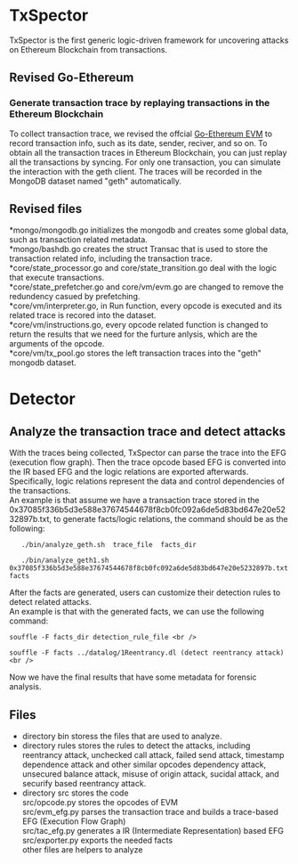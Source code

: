 # TxSpector
TxSpector is the first generic logic-driven framework for uncovering attacks on Ethereum Blockchain from transactions.

## Revised Go-Ethereum 
### Generate transaction trace by replaying transactions in the Ethereum Blockchain
To collect transaction trace, we revised the offcial [Go-Ethereum EVM](https://github.com/ethereum/go-ethereum) to record transaction info, such as its date, sender, reciver, and so on. To obtain all the transaction traces in Ethereum Blockchain, you can just replay all the transactions by syncing. For only one transaction, you can simulate the interaction with the geth client. The traces will be recorded in the MongoDB dataset named "geth" automatically. 

## Revised files
*mongo/mongodb.go initializes the mongodb and creates some global data, such as transaction related metadata. <br />
*mongo/bashdb.go creates the struct Transac that is used to store the transaction related info, including the transaction trace. <br />
*core/state_processor.go and core/state_transition.go deal with the logic that execute transactions. <br />
*core/state_prefetcher.go and core/vm/evm.go are changed to remove the redundency casued by prefetching. <br />
*core/vm/interpreter.go, in Run function, every opcode is executed and its related trace is recored into the dataset. <br />
*core/vm/instructions.go, every opcode related function is changed to return the results that we need for the furture anlysis, which are the arguments of the opcode. <br />
*core/vm/tx_pool.go stores the left transaction traces into the "geth" mongodb dataset. <br />

# Detector 
## Analyze the transaction trace and detect attacks
With the traces being collected, TxSpector can parse the trace into the EFG (execution flow graph). Then the trace opcode based EFG is converted into the IR based EFG and the logic relations are exported afterwards. Specifically, logic relations represent the data and control dependencies of the transactions. <br />
An example is that assume we have a transaction trace stored in the 0x37085f336b5d3e588e37674544678f8cb0fc092a6de5d83bd647e20e5232897b.txt, to generate facts/logic relations, the command should be as the following: <br />
```
   ./bin/analyze_geth.sh  trace_file  facts_dir
```

```
   ./bin/analyze_geth1.sh 0x37085f336b5d3e588e37674544678f8cb0fc092a6de5d83bd647e20e5232897b.txt facts 
```

After the facts are generated, users can customize their detection rules to detect related attacks. <br />
An example is that with the generated facts, we can use the following command: <br />
```
souffle -F facts_dir detection_rule_file <br />
```
```
souffle -F facts ../datalog/1Reentrancy.dl (detect reentrancy attack) <br />
```

Now we have the final results that have some metadata for forensic analysis. <br />

## Files
* directory bin storess the files that are used to analyze. <br />
* directory rules stores the rules to detect the attacks, including reentrancy attack, unchecked call attack,  failed send attack, timestamp dependence attack and other similar opcodes dependency attack, unsecured balance attack, misuse of origin attack, sucidal attack, and securify based reentrancy attack. <br />
* directory src stores the code <br />
   src/opcode.py stores the opcodes of EVM <br />
   src/evm_efg.py parses the transaction trace and builds a trace-based EFG (Execution Flow Graph) <br />
   src/tac_efg.py generates a IR (Intermediate Representation) based EFG <br />
   src/exporter.py exports the needed facts <br />
   other files are helpers to analyze <br />
